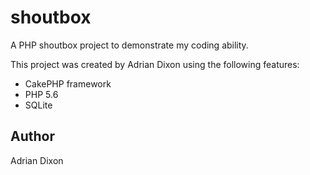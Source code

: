 # shoutbox
A PHP shoutbox project to demonstrate my coding ability. 

This project was created by Adrian Dixon using the following features:
 - CakePHP framework
 - PHP 5.6
 - SQLite

## Author
Adrian Dixon
